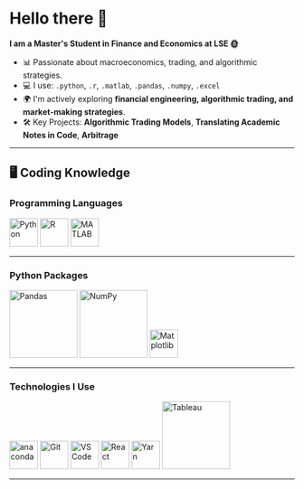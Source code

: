 # Hello there 👋

**I am a Master's Student in Finance and Economics at LSE 🌞**

- 📊 Passionate about macroeconomics, trading, and algorithmic strategies.
- 💻 I use: `.python`, `.r`, `.matlab`, `.pandas`, `.numpy`, `.excel`
- 🌍 I'm actively exploring **financial engineering, algorithmic trading, and market-making strategies**.
- 🛠 Key Projects: **Algorithmic Trading Models**, **Translating Academic Notes in Code**, **Arbitrage**

---

## 🖥️ Coding Knowledge

### Programming Languages
<div>
  <img src="https://cdn.jsdelivr.net/gh/devicons/devicon/icons/python/python-original.svg" width="50" alt="Python" />
  <img src="https://cdn.jsdelivr.net/gh/devicons/devicon/icons/r/r-original.svg" width="50" alt="R" />
  <img src="https://cdn.jsdelivr.net/gh/devicons/devicon/icons/matlab/matlab-original.svg" width="50" alt="MATLAB" />
</div>

---

### Python Packages
<div>
  <img src="https://upload.wikimedia.org/wikipedia/commons/e/ed/Pandas_logo.svg" width="120" alt="Pandas" />
  <img src="https://upload.wikimedia.org/wikipedia/commons/3/31/NumPy_logo_2020.svg" width="120" alt="NumPy" />
  <img src="https://upload.wikimedia.org/wikipedia/commons/8/84/Matplotlib_icon.svg" width="50" alt="Matplotlib" />
</div>

---

### Technologies I Use
<div>
  <img src="https://cdn.jsdelivr.net/gh/devicons/devicon/icons/anaconda/anaconda-original.svg" width="50" alt="anaconda"/>
  <img src="https://cdn.jsdelivr.net/gh/devicons/devicon/icons/git/git-original.svg" width="50" alt="Git" />
   <img src="https://cdn.jsdelivr.net/gh/devicons/devicon/icons/vscode/vscode-original.svg" width="50" alt="VS Code" />
  <img src="https://cdn.jsdelivr.net/gh/devicons/devicon/icons/react/react-original.svg" width="50" alt="React" />
  <img src="https://cdn.jsdelivr.net/gh/devicons/devicon/icons/yarn/yarn-original.svg" width="50" alt="Yarn" />
  <img src="https://upload.wikimedia.org/wikipedia/commons/4/4b/Tableau_Logo.png" width="120" alt="Tableau" />
</div>

---
